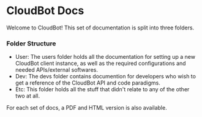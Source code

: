 # CloudBot Docs

Welcome to CloudBot! This set of documentation is split into three folders.

### Folder Structure

 - User: The users folder holds all the documentation for setting up a new CloudBot client instance, as well as the required configurations and needed APIs/external softwares.
 - Dev: The devs folder contains documention for developers who wish to get a reference of the CloudBot API and code paradigms.
 - Etc: This folder holds all the stuff that didn't relate to any of the other two at all.

For each set of docs, a PDF and HTML version is also available.
